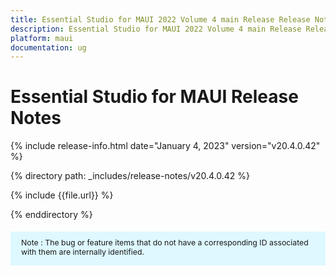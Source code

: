 ```yaml
---
title: Essential Studio for MAUI 2022 Volume 4 main Release Release Notes  
description: Essential Studio for MAUI 2022 Volume 4 main Release Release Notes  
platform: maui
documentation: ug
---
```


# Essential Studio for MAUI Release Notes  

{% include release-info.html date="January 4, 2023"  version="v20.4.0.42" %} 

{% directory path: _includes/release-notes/v20.4.0.42 %}

{% include {{file.url}} %}

{% enddirectory %}

<style>
#license {
    font-size: .88em!important;
margin-top: 1.5em;     margin-bottom: 1.5em;
    background-color: #def8ff;
    padding: 10px 17px 14px;
}
</style>

<div id="license">
Note : The bug or feature items that do not have a corresponding ID associated with them are internally identified.
</div>